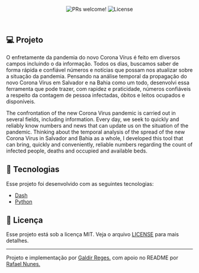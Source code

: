 <p align="center">
 <img src="https://img.shields.io/static/v1?label=PRs&message=welcome&color=8257E5&labelColor=000000" alt="PRs welcome!" />

  <img alt="License" src="https://img.shields.io/static/v1?label=license&message=MIT&color=8257E5&labelColor=000000">
</p>

<br>

## 💻 Projeto

O enfretamente da pandemia do novo Corona Vírus é feito em diversos campos incluindo o da informação. Todos os dias, buscamos saber de forma rápida e confiável números e notícias que possam nos atualizar sobre a situação da pandemia.
Pensando na análise temporal da propagação do novo Corona Vírus em Salvador e na Bahia como um todo, desenvolvi essa ferramenta que pode trazer, com rapidez e praticidade, números confiáveis a respeito da contagem de pessoa infectadas, óbitos e leitos ocupados e disponíveis. 

The confrontation of the new Corona Virus pandemic is carried out in several fields, including information. Every day, we seek to quickly and reliably know numbers and news that can update us on the situation of the pandemic.
Thinking about the temporal analysis of the spread of the new Corona Virus in Salvador and Bahia as a whole, I developed this tool that can bring, quickly and conveniently, reliable numbers regarding the count of infected people, deaths and occupied and available beds.

## 🚀 Tecnologias

Esse projeto foi desenvolvido com as seguintes tecnologias:

- [Dash](https://dash.plotly.com/)
- [Python](https://www.python.org/)


## 📝 Licença

Esse projeto está sob a licença MIT. Veja o arquivo [LICENSE](LICENSE) para mais detalhes.

---

Projeto e implementação por [Galdir Reges.](https://github.com/galdir) com apoio no README por [Rafael Nunes.](https://github.com/rafaelnpf)
